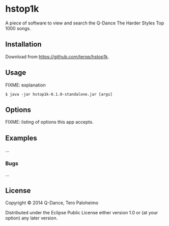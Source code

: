 hstop1k
=======

A piece of software to view and search the Q-Dance The Harder Styles Top 1000
songs.

## Installation

Download from https://github.com/terop/hstop1k.

## Usage

FIXME: explanation

    $ java -jar hstop1k-0.1.0-standalone.jar [args]

## Options

FIXME: listing of options this app accepts.

## Examples

...

### Bugs

...

## License

Copyright © 2014 Q-Dance, Tero Paloheimo

Distributed under the Eclipse Public License either version 1.0 or (at
your option) any later version.
